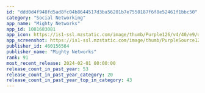 ```yaml
---
id: "ddd0d4f948fd5ad8fc04b8644517d3ba56201b7e7550187f6f8e52461f1bbc50"
category: "Social Networking"
app_name: "Mighty Networks"
app_id: 1081683081
app_icon: https://is1-ssl.mzstatic.com/image/thumb/Purple126/v4/40/e9/de/40e9de4d-566e-a1a9-0049-43bac5dd04f7/AppIcon-1x_U007emarketing-4-85-220.png/1024x1024bb.png
app_screenshot: https://is1-ssl.mzstatic.com/image/thumb/PurpleSource126/v4/2f/24/00/2f2400ca-0ee2-5598-54e8-7ef4126ee1cd/6cf9b6c2-b2a7-4136-b030-b23d6a0cfd1e_01_6.5.png/1242x2688bb.png
publisher_id: 460156564
publisher_name: "Mighty Networks"
rank: 91
most_recent_release: 2024-02-01 00:00:00
release_count_in_past_year: 53
release_count_in_past_year_category: 20
release_count_in_past_year_top_in_category: 43
---
```

